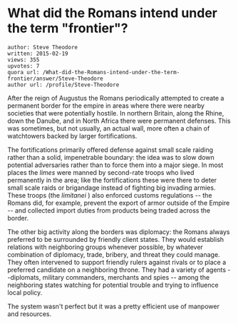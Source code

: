 # What did the Romans intend under the term "frontier"?

	author: Steve Theodore
	written: 2015-02-19
	views: 355
	upvotes: 7
	quora url: /What-did-the-Romans-intend-under-the-term-frontier/answer/Steve-Theodore
	author url: /profile/Steve-Theodore


After the reign of Augustus the Romans periodically attempted to create a permanent border for the empire in areas where there were nearby societies that were potentially hostile. In northern Britain, along the Rhine, down the Danube, and in North Africa there were permanent defenses. This was sometimes, but not usually, an actual wall, more often a chain of watchtowers backed by larger fortifications. 

The fortifications primarily offered defense against small scale raiding rather than a solid, impenetrable boundary: the idea was to slow down potential adversaries rather than to force them into a major siege. In most places the _limes_  were manned by second-rate troops who lived permanently in the area; like the fortifications these were there to deter small scale raids or brigandage instead of fighting big invading armies. These troops (the _limitanei_ ) also enforced customs regulations -- the Romans did, for example, prevent the export of armor outside of the Empire -- and collected import duties from products being traded across the border.

The other big activity along the borders was diplomacy: the Romans always preferred to be surrounded by friendly client states. They would establish relations with neighboring groups whenever possible, by whatever combination of diplomacy, trade, bribery, and threat they could manage. They often intervened to support friendly rulers against rivals or to place a preferred candidate on a neighboring throne. They had a variety of agents --diplomats, military commanders, merchants and spies -- among the neighboring states watching for potential trouble and trying to influence local policy. 


The system wasn't perfect but it was a pretty efficient use of manpower and resources.

